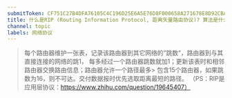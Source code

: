 ```yaml
---
submitToken: CF751C27B4DFA76105C4C196D25E6A5E76D8F000658A271678E8D92CBAD75AA0
title: 什么是RIP (Routing Information Protocol, 距离矢量路由协议)? 算法是什么？
channel: topic
labels: 网络协议
---
```


> 每个路由器维护一张表，记录该路由器到其它网络的”跳数“，路由器到与其直接连接的网络的跳1，
> 每多经过一个路由器跳数就加1；更新该表时和相邻路由器交换路由信息；路由器允许一个路径最多> 包含15个路由器，如果跳数为16，则不可达。交付数据报时优先选取距离最短的路径。
> （PS：RIP是应用层协议：https://www.zhihu.com/question/19645407）